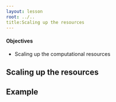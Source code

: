 ```yaml
---
layout: lesson
root: ../..
title:Scaling up the resources 
---
```

<div class="objectives" markdown="1">

#### Objectives
*   Scaling up the computational resources  
</div>

<h2> Scaling up the resources </h2> 

<h2> Example </h2> 


